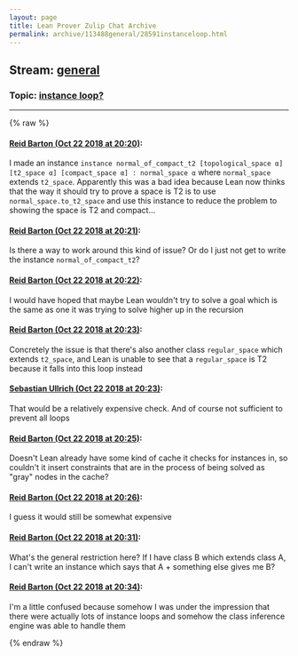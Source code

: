```yaml
---
layout: page
title: Lean Prover Zulip Chat Archive 
permalink: archive/113488general/28591instanceloop.html
---
```


## Stream: [general](index.html)
### Topic: [instance loop?](28591instanceloop.html)

---


{% raw %}
#### [ Reid Barton (Oct 22 2018 at 20:20)](https://leanprover.zulipchat.com/#narrow/stream/113488-general/topic/instance%20loop%3F/near/136284768):
<p>I made an instance <code>instance normal_of_compact_t2 [topological_space α] [t2_space α] [compact_space α] : normal_space α</code> where <code>normal_space</code> extends <code>t2_space</code>. Apparently this was a bad idea because Lean now thinks that the way it should try to prove a space is T2 is to use <code>normal_space.to_t2_space</code> and use this instance to reduce the problem to showing the space is T2 and compact...</p>

#### [ Reid Barton (Oct 22 2018 at 20:21)](https://leanprover.zulipchat.com/#narrow/stream/113488-general/topic/instance%20loop%3F/near/136284802):
<p>Is there a way to work around this kind of issue? Or do I just not get to write the instance <code>normal_of_compact_t2</code>?</p>

#### [ Reid Barton (Oct 22 2018 at 20:22)](https://leanprover.zulipchat.com/#narrow/stream/113488-general/topic/instance%20loop%3F/near/136284881):
<p>I would have hoped that maybe Lean wouldn't try to solve a goal which is the same as one it was trying to solve higher up in the recursion</p>

#### [ Reid Barton (Oct 22 2018 at 20:23)](https://leanprover.zulipchat.com/#narrow/stream/113488-general/topic/instance%20loop%3F/near/136284920):
<p>Concretely the issue is that there's also another class <code>regular_space</code> which extends <code>t2_space</code>, and Lean is unable to see that a <code>regular_space</code> is T2 because it falls into this loop instead</p>

#### [ Sebastian Ullrich (Oct 22 2018 at 20:23)](https://leanprover.zulipchat.com/#narrow/stream/113488-general/topic/instance%20loop%3F/near/136284937):
<p>That would be a relatively expensive check. And of course not sufficient to prevent all loops</p>

#### [ Reid Barton (Oct 22 2018 at 20:25)](https://leanprover.zulipchat.com/#narrow/stream/113488-general/topic/instance%20loop%3F/near/136285034):
<p>Doesn't Lean already have some kind of cache it checks for instances in, so couldn't it insert constraints that are in the process of being solved as "gray" nodes in the cache?</p>

#### [ Reid Barton (Oct 22 2018 at 20:26)](https://leanprover.zulipchat.com/#narrow/stream/113488-general/topic/instance%20loop%3F/near/136285068):
<p>I guess it would still be somewhat expensive</p>

#### [ Reid Barton (Oct 22 2018 at 20:31)](https://leanprover.zulipchat.com/#narrow/stream/113488-general/topic/instance%20loop%3F/near/136285420):
<p>What's the general restriction here? If I have class B which extends class A, I can't write an instance which says that A + something else gives me B?</p>

#### [ Reid Barton (Oct 22 2018 at 20:34)](https://leanprover.zulipchat.com/#narrow/stream/113488-general/topic/instance%20loop%3F/near/136285593):
<p>I'm a little confused because somehow I was under the impression that there were actually lots of instance loops and somehow the class inference engine was able to handle them</p>


{% endraw %}

